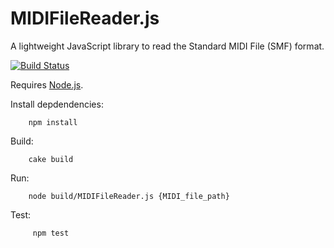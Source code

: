 MIDIFileReader.js
=================

A lightweight JavaScript library to read the Standard MIDI File (SMF) format.

[![Build Status](https://secure.travis-ci.org/adamjmurray/MIDIFileReader.js.png)](http://travis-ci.org/adamjmurray/MIDIFileReader.js)

Requires [Node.js](http://nodejs.org/).

Install depdendencies:

        npm install

Build:

        cake build

Run:

        node build/MIDIFileReader.js {MIDI_file_path}

Test:

         npm test